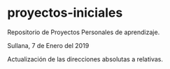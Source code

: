 # proyectos-iniciales
Repositorio de Proyectos Personales de aprendizaje.

Sullana, 7 de Enero del 2019

Actualización de las direcciones absolutas a relativas.
